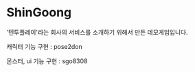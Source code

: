 # ShinGoong
'텐투플레이'라는 회사의 서비스를 소개하기 위해서 만든 데모게임입니다.

캐릭터 기능 구현 : pose2don 

몬스터, ui 기능 구현 : sgo8308
